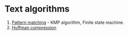 # Text algorithms

1. [Pattern matching](https://github.com/maciektr/text_algorithms/tree/master/lab1) - KMP algorithm, Finite state machine.
1. [Huffman compression](https://github.com/maciektr/text_algorithms/tree/master/lab3) 
